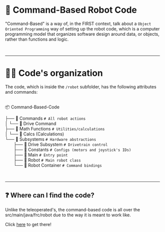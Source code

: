 # 🤖 Command-Based Robot Code

"Command-Based" is a way of, in the FIRST context, talk about a ```Object Oriented Programming``` way of setting up the robot code, which is a computer programming model that organizes software design around data, or objects, rather than functions and logic.

<br>

---
# 👨‍💻 Code's organization 

The code, which is inside the ```/robot``` subfolder, has the following attributes and commands: <br><br>

📦 Command-Based-Code

├── 📂 Commands  `# All robot actions` <br>
│   └── 📄 Drive Command  
├── 📂 Math Functions  `# Utilities/calculations` <br>
│   └── 📄 Calcs (Calculations) <br>
└── 📂 Subsystems  `# Hardware abstractions` <br>
&emsp;&emsp;├── 📄 Drive Subsystem  `# Drivetrain control` <br>
&emsp;&emsp;├── 📄 Constants  `# Configs (motors and joystick's IDs)` <br>
&emsp;&emsp;├── 📄 Main  `# Entry point` <br>
&emsp;&emsp;├── 📄 Robot  `# Main robot class` <br>
&emsp;&emsp;└── 📄 Robot Container  `# Command bindings` 

<br>

---
## ❓ Where can I find the code?

Unlike the teleoperated's, the command-based code is all over the src/main/java/frc/robot due to the way it is meant to work like.

Click [here](https://github.com/raphacnas/Command-Based-Code/tree/master/src/main/java/frc/robot) to get there!
